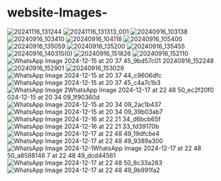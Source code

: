 # website-Images-

![20241116_131244](https://github.com/user-attachments/assets/dfb59e69-bdcb-4a18-bc48-cdf2a92bf218)
![20241116_131313_001](https://github.com/user-attachments/assets/ec804f98-f9d7-4e01-94f9-e8fdebec7158)
![20240916_103138](https://github.com/user-attachments/assets/ab8093e2-9137-4b21-992f-64f8a78a3c60)
![20240916_103410](https://github.com/user-attachments/assets/43d0c504-b5cf-40d0-9de6-99c5a3cfad11)
![20240916_104118](https://github.com/user-attachments/assets/51785dcf-cd35-446c-b248-4bb4f6f501e0)
![20240916_105400](https://github.com/user-attachments/assets/d050427e-0a62-4491-a745-3737d4fadb24)
![20240916_135059](https://github.com/user-attachments/assets/8d76a4cd-f3ec-4b5e-934b-c2c13c613dff)
![20240916_135200](https://github.com/user-attachments/assets/e7f1f061-1942-4d25-90d7-b2e41e07b4c8)
![20240916_135455](https://github.com/user-attachments/assets/c6f326a4-de75-4f09-99f8-8723f58085c3)
![20240916_140315(0)](https://github.com/user-attachments/assets/986f2868-0885-4711-af76-b12f39099366)
![20240916_151826](https://github.com/user-attachments/assets/28f45bd5-3897-4af4-83cf-945c32a537f3)
![20240916_152110](https://github.com/user-attachments/assets/ec105e01-5df3-402c-836d-13fb0818a9d2)
![![WhatsApp Image 2024-12-15 at 20 37 45_9bd57c01](https://github.com/user-attachments/assets/1864a7e6-32e2-4475-b56b-002cbfd2243b)
20240916_152248](https://github.com/user-attachments/assets/6e6c1e87-d880-4e36-a8dd-0ce30362baf6)
![20240916_152901](https://github.com/user-attachments/assets/d3346714-9070-4296-a95c-e2cb02b873a6)
![20240916_153029](https://github.com/user-attachments/assets/34fbe32c-f5b8-4af9-9a65-5f1c2a140c8b)
![WhatsApp Image 2024-12-15 at 20 37 44_c9606dfc](https://github.com/user-attachments/assets/76293e77-f28c-4d26-9b17-1d0c2dcc46ee)
![WhatsApp Image 2024-12-15 at 20 37 45_c4a7c1b3](https://github.com/user-attachments/assets/f086bc47-31e8-46dc-9502-c51e07b8c109)
![WhatsApp Image 2![WhatsApp Image 2024-12-17 at 22 48 50_ec2f20f0](https://github.com/user-attachments/assets/c52887fa-4e12-4e68-bd49-49aba033e104)
024-12-15 at 20 34 09_1f90360d](https://github.com/user-attachments/assets/600cad3d-e3e7-43bf-9c51-ca9f266672da)
![WhatsApp Image 2024-12-15 at 20 34 09_2ac1b437](https://github.com/user-attachments/assets/d52bdb9e-aaa1-42ff-9ba0-3833b9a01676)
![WhatsApp Image 2024-12-15 at 20 34 09_39b03ab7](https://github.com/user-attachments/assets/35214b2c-a7f8-4b08-b45b-1aa2a6961bd2)
![WhatsApp Image 2024-12-16 at 22 21 34_d6bcb65f](https://github.com/user-attachments/assets/1092e683-d5ad-46e4-8e2d-5e8684594f8f)
![WhatsApp Image 2024-12-16 at 22 21 33_fd39170b](https://github.com/user-attachments/assets/075b47c2-1607-48a5-a911-c39a432347ed)
![WhatsApp Image 2024-12-17 at 22 48 49_19dfcbe4](https://github.com/user-attachments/assets/1a096093-eb77-467d-813e-0504897e7b01)
![WhatsApp Image 2024-12-17 at 22 48 49_9389a300](https://github.com/user-attachments/assets/c5d14c01-ec0d-4157-8752-17d7ab12effc)
![WhatsApp Image 2024-12-1![WhatsApp Image 2024-12-17 at 22 48 50_a8598146](https://github.com/user-attachments/assets/3feb69a1-9f35-4fd9-ad02-6517304e2618)
7 at 22 48 49_dcd44561](https://github.com/user-attachments/assets/a1e0320a-4f57-40e2-bf21-82c5e19cbe2c)
![WhatsApp Image 2024-12-17 at 22 48 50_8c33a283](https://github.com/user-attachments/assets/6cb088c4-a234-4538-a25e-6845a3b5d53b)
![WhatsApp Image 2024-12-17 at 22 48 49_9b991fa2](https://github.com/user-attachments/assets/294dab72-b5d4-4282-bb8b-054f5f0688aa)
